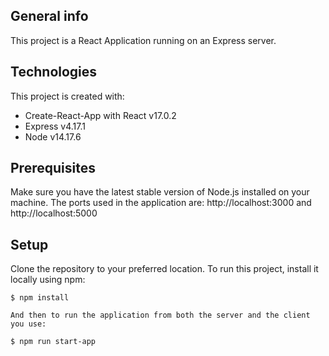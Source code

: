 ## General info
This project is a React Application running on an Express server.
	
## Technologies
This project is created with:
* Create-React-App with React v17.0.2
* Express v4.17.1
* Node v14.17.6

## Prerequisites
Make sure you have the latest stable version of Node.js installed on your machine.
The ports used in the application are:
http://localhost:3000 and http://localhost:5000

## Setup
Clone the repository to your preferred location.
To run this project, install it locally using npm:
```
$ npm install

And then to run the application from both the server and the client you use:

$ npm run start-app
```
